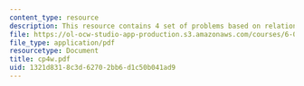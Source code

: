```yaml
---
content_type: resource
description: This resource contains 4 set of problems based on relation II.
file: https://ol-ocw-studio-app-production.s3.amazonaws.com/courses/6-042j-mathematics-for-computer-science-fall-2005/1321d8318c3d62702bb6d1c50b041ad9_cp4w.pdf
file_type: application/pdf
resourcetype: Document
title: cp4w.pdf
uid: 1321d831-8c3d-6270-2bb6-d1c50b041ad9
---
```

